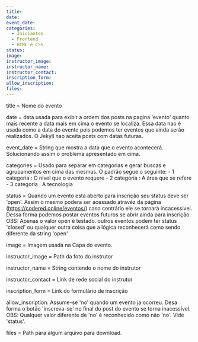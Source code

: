 ```yaml
---
title: 
date: 
event_date: 
categories:
  - Iniciantes
  - Frontend
  - HTML e CSS
status:
image: 
instructor_image: 
instructor_name: 
instructor_contact: 
inscription_form: 
allow_inscription: 
files: 
---
```


title = Nome do evento

date = data usada para exibir a ordem dos posts na pagina 'evento' quanto mais recente a data mais em cima o evento se localiza. Essa data nao é usada como a data do evento pois podemos ter eventos que ainda serão realizados. O Jekyll nao aceita posts com datas futuras.

event_date = String que mostra a data que o evento acontecerá. Solucionando assim o problema apresentado em cima. 

categories = Usado para separar em categorias e gerar buscas e agrupamentos em cima das mesmas. 
O padrão segue o seguinte:
	- 1 categoria : O nível que o evento requere
	- 2 categoria : A área que se refere
	- 3 categoria : A tecnologia

status =  Quando um evento esta aberto para inscrição seu status deve ser 'open'. Assim o mesmo podera ser acessado atravéz da página (https://codered.online/eventos/) caso contrário ele se tornará incacessivel. Dessa forma podemos postar eventos futuros se abrir ainda para inscrição. 
OBS: Apenas o valor open é testado. outros eventos podem ter status 'closed' ou qualquer outra coisa que a lógica reconhecerá como sendo diferente da string 'open'

image = Imagem usada na Capa do evento.

instructor_image = Path da foto do instrutor

instructor_name = String contendo o nome do instrutor

instructor_contact = Link de rede social do instrutor

inscription_form = Link do formulário de inscrição

allow_inscription: Assume-se 'no' quando um evento ja ocorreu. Desa forma o botão 'inscreva-se' no final do post do evento se torna inacessível. OBS: Qualquer valor diferente de 'no' é reconhecido como não 'no'. Vide 'status'.

files = Path para algum arquivo para download.
